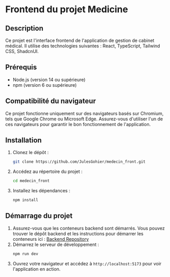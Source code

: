 # Frontend du projet Medicine

## Description

Ce projet est l'interface frontend de l'application de gestion de cabinet médical. Il utilise des technologies suivantes : React, TypeScript, Tailwind CSS, ShadcnUI.

## Prérequis

- Node.js (version 14 ou supérieure)
- npm (version 6 ou supérieure)

## Compatibilité du navigateur

Ce projet fonctionne uniquement sur des navigateurs basés sur Chromium, tels que Google Chrome ou Microsoft Edge. Assurez-vous d'utiliser l'un de ces navigateurs pour garantir le bon fonctionnement de l'application.

## Installation

1. Clonez le dépôt :
   ```sh
   git clone https://github.com/JulesGohier/medecin_front.git
   ```
2. Accédez au répertoire du projet :
   ```sh
   cd medecin_front
   ```
3. Installez les dépendances :
   ```sh
   npm install
   ```

## Démarrage du projet

1. Assurez-vous que les conteneurs backend sont démarrés. Vous pouvez trouver le dépôt backend et les instructions pour démarrer les conteneurs ici : [Backend Repository](https://github.com/JulesGohier/medecin_back)
2. Démarrez le serveur de développement :
   ```sh
   npm run dev
   ```
3. Ouvrez votre navigateur et accédez à `http://localhost:5173` pour voir l'application en action.
